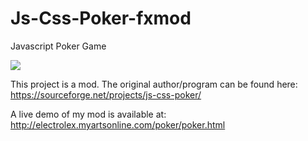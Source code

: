 # Js-Css-Poker-fxmod
Javascript Poker Game

<img src="https://i.imgur.com/LjZSGSA.png">

This project is a mod. The original author/program can be found here: https://sourceforge.net/projects/js-css-poker/

A live demo of my mod is available at: http://electrolex.myartsonline.com/poker/poker.html
